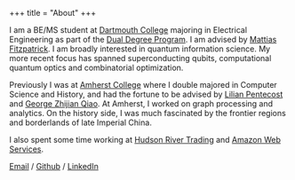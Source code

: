 +++
title = "About"
+++

I am a BE/MS student at [Dartmouth College](https://home.dartmouth.edu/) majoring in Electrical Engineering as part of the [Dual Degree Program](https://engineering.dartmouth.edu/undergraduate/dual). I am advised by [Mattias Fitzpatrick](https://engineering.dartmouth.edu/community/faculty/mattias-fitzpatrick). I am broadly interested in quantum information science. My more recent focus has spanned superconducting qubits, computational quantum optics and combinatorial optimization.

Previously I was at [Amherst College](https://www.amherst.edu/) where I double majored in Computer Science and History, and had the fortune to be advised by [Lilian Pentecost](https://lpentecost.github.io/cv/) and [George Zhijian Qiao](https://www.amherst.edu/people/facstaff/gqiao). At Amherst, I worked on graph processing and analytics. On the history side, I was much fascinated by the frontier regions and borderlands of late Imperial China.

I also spent some time working at [Hudson River Trading](https://www.hudsonrivertrading.com/) and [Amazon Web Services](https://aws.amazon.com/). 

[Email](mailto:t@txia.ca) / [Github](https://github.com/monkeyxt) / [LinkedIn](https://www.linkedin.com/in/txia23/)
